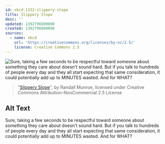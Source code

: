 ```yaml
---
id: xkcd.1332-slippery-slope
title: Slippery Slope
desc: ''
updated: 1392796800000
created: 1392796800000
sources:
  - name: xkcd
    url: 'https://creativecommons.org/licenses/by-nc/2.5/'
    license: Creative Commons 2.5
---
```

![Sure, taking a few seconds to be respectful toward someone about something they care about doesn't sound hard. But if you talk to hundreds of people every day and they all start expecting that same consideration, it could potentially add up to MINUTES wasted. And for WHAT?](https://imgs.xkcd.com/comics/slippery_slope.png)
> "[Slippery Slope](https://xkcd.com/1332/)", by Randall Munroe, licensed under Creative Commons Attribution-NonCommercial 2.5 License

## Alt Text
Sure, taking a few seconds to be respectful toward someone about something they care about doesn't sound hard. But if you talk to hundreds of people every day and they all start expecting that same consideration, it could potentially add up to MINUTES wasted. And for WHAT?
